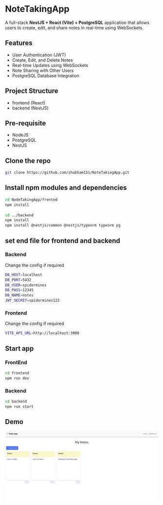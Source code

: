 # NoteTakingApp

A full-stack **NestJS + React (Vite) + PostgreSQL** application that allows users to create, edit, and share notes in real-time using WebSockets.

## Features
- User Authentication (JWT)
- Create, Edit, and Delete Notes  
- Real-time Updates using WebSockets  
- Note Sharing with Other Users  
- PostgreSQL Database Integration

## Project Structure
- frontend (React)
- backend (NestJS)

## Pre-requisite
- NodeJS
- PostgreSQL
- NestJS


## Clone the repo

```bash
git clone https://github.com/shubham151/NoteTakingApp.git
```

## Install npm modules and dependencies

```bash
cd NodeTakingApp/fronted
npm install

cd ../backend
npm install
npm install @nestjs/common @nestjs/typeorm typeorm pg
```

## set end file for frontend and backend



### Backend
Change the config if required
```bash
DB_HOST=localhost
DB_PORT=5432
DB_USER=spidermines
DB_PASS=12345
DB_NAME=notes
JWT_SECRET=spidermines123

```

### Frontend
Change the config if required 
```bash
VITE_API_URL=http://localhost:3000

```


## Start app


### FrontEnd

```bash
cd frontend
npm run dev
```

### Backend

```bash
cd backend
npm run start
```


## Demo
![Alt text](./NoteApp.png)
